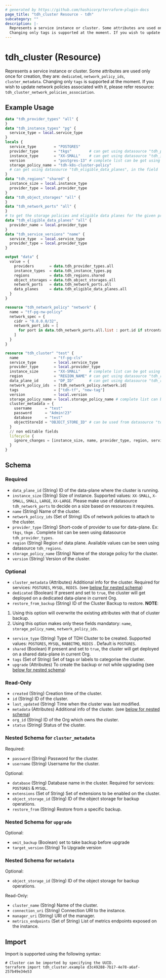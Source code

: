 ```yaml
---
# generated by https://github.com/hashicorp/terraform-plugin-docs
page_title: "tdh_cluster Resource - tdh"
subcategory: ""
description: |-
  Represents a service instance or cluster. Some attributes are used only once for creation, they are: dedicated, network_policy_ids, cluster_metadata.
  Changing only tags is supported at the moment. If you wish to update network policies associated with it, please refer resource: tdh_cluster_network_policies_association.
---
```


# tdh_cluster (Resource)

Represents a service instance or cluster. Some attributes are used only once for creation, they are: `dedicated`, `network_policy_ids`, `cluster_metadata`.
Changing only `tags` is supported at the moment. If you wish to update network policies associated with it, please refer resource: `tdh_cluster_network_policies_association`.

## Example Usage

```terraform
data "tdh_provider_types" "all" {
}
data "tdh_instance_types" "pg" {
  service_type = local.service_type
}
locals {
  service_type        = "POSTGRES"
  provider_type       = "tkgs"        # can get using datasource "tdh_provider_types"
  instance_type       = "XX-SMALL"    # can get using datasource "tdh_instance_types"
  version             = "postgres-13" # complete list can be got using datasource "tdh_service_versions"
  storage_policy_name = "tdh-k8s-cluster-policy"
  # can get using datasource "tdh_eligible_data_planes", in the field 'list'
}
data "tdh_regions" "shared" {
  instance_size = local.instance_type
  provider_type = local.provider_type
}
data "tdh_object_storages" "all" {
}
data "tdh_network_ports" "all" {
}
# to get the storage policies and eligible data planes for the given provider, although it may not be available if given size doesn't meet resource requirement in this data plane
data "tdh_eligible_data_planes" "all" {
  provider_name = local.provider_type
}
data "tdh_service_versions" "name" {
  service_type  = local.service_type
  provider_type = local.provider_type
}

output "data" {
  value = {
    providers       = data.tdh_provider_types.all
    instance_types  = data.tdh_instance_types.pg
    regions         = data.tdh_regions.shared
    object_storages = data.tdh_object_storages.all
    network_ports   = data.tdh_network_ports.all
    data_planes     = data.tdh_eligible_data_planes.all
  }
}

resource "tdh_network_policy" "network" {
  name = "tf-pg-nw-policy"
  network_spec = {
    cidr = "0.0.0.0/32",
    network_port_ids = [
      for port in data.tdh_network_ports.all.list : port.id if strcontains(port.id, "postgres")
    ]
  }
}

resource "tdh_cluster" "test" {
  name                = "tf-pg-cls"
  service_type        = local.service_type
  provider_type       = local.provider_type
  instance_size       = "XX-SMALL"    # complete list can be got using datasource "tdh_instance_types"
  region              = "REGION_NAME" # can get using datasource "tdh_regions"
  data_plane_id       = "DP_ID"       # can get using datasource "tdh_regions" based on instance size selected there
  network_policy_ids  = [tdh_network_policy.network.id]
  tags                = ["tdh-tf", "new-tag"]
  version             = local.version
  storage_policy_name = local.storage_policy_name # complete list can be got using datasource "tdh_eligible_data_planes"
  cluster_metadata = {
    username      = "test"
    password      = "Admin!23"
    database      = "test"
    objectStoreId = "OBJECT_STORE_ID" # can be used from datasource "tdh_object_storages"
  }
  // non editable fields
  lifecycle {
    ignore_changes = [instance_size, name, provider_type, region, service_type]
  }
}
```

<!-- schema generated by tfplugindocs -->
## Schema

### Required

- `data_plane_id` (String) ID of the data-plane where the cluster is running.
- `instance_size` (String) Size of instance. Supported values: `XX-SMALL`, `X-SMALL`, `SMALL`, `LARGE`, `XX-LARGE`.
Please make use of datasource `tdh_network_ports` to decide on a size based on resources it requires.
- `name` (String) Name of the cluster.
- `network_policy_ids` (Set of String) IDs of network policies to attach to the cluster.
- `provider_type` (String) Short-code of provider to use for data-plane. Ex: `tkgs`, `tkgm` . Complete list can be seen using datasource `tdh_provider_types`.
- `region` (String) Region of data plane. Available values can be seen using datasource `tdh_regions`.
- `storage_policy_name` (String) Name of the storage policy for the cluster.
- `version` (String) Version of the cluster.

### Optional

- `cluster_metadata` (Attributes) Additional info for the cluster. Required for services: `POSTGRES`, `MYSQL`, `REDIS`. (see [below for nested schema](#nestedatt--cluster_metadata))
- `dedicated` (Boolean) If present and set to `true`, the cluster will get deployed on a dedicated data-plane in current Org.
- `restore_from_backup` (String) ID of the Cluster Backup to restore.
**NOTE**:
1. Using this option will overwrite the existing attributes with that of cluster backup.
2. Using this option makes only these fields mandatory: `name`, `storage_policy_name`, `network_policy_ids`.
- `service_type` (String) Type of TDH Cluster to be created. Supported values: `POSTGRES`, `MYSQL`, `RABBITMQ`, `REDIS` .
 Default is `POSTGRES`.
- `shared` (Boolean) If present and set to `true`, the cluster will get deployed on a shared data-plane in current Org.
- `tags` (Set of String) Set of tags or labels to categorise the cluster.
- `upgrade` (Attributes) To create the backup or not while upgrading (see [below for nested schema](#nestedatt--upgrade))

### Read-Only

- `created` (String) Creation time of the cluster.
- `id` (String) ID of the cluster.
- `last_updated` (String) Time when the cluster was last modified.
- `metadata` (Attributes) Additional info of the cluster. (see [below for nested schema](#nestedatt--metadata))
- `org_id` (String) ID of the Org which owns the cluster.
- `status` (String) Status of the cluster.

<a id="nestedatt--cluster_metadata"></a>
### Nested Schema for `cluster_metadata`

Required:

- `password` (String) Password for the cluster.
- `username` (String) Username for the cluster.

Optional:

- `database` (String) Database name in the cluster. Required for services: `POSTGRES` & `MYSQL`.
- `extensions` (Set of String) Set of extensions to be enabled on the cluster.
- `object_storage_id` (String) ID of the object storage for backup operations.
- `restore_from` (String) Restore from a specific backup.


<a id="nestedatt--upgrade"></a>
### Nested Schema for `upgrade`

Optional:

- `omit_backup` (Boolean) set to take backup before upgrade
- `target_version` (String) To Upgrade version


<a id="nestedatt--metadata"></a>
### Nested Schema for `metadata`

Optional:

- `object_storage_id` (String) ID of the object storage for backup operations.

Read-Only:

- `cluster_name` (String) Name of the cluster.
- `connection_uri` (String) Connection URI to the instance.
- `manager_uri` (String) URI of the manager.
- `metrics_endpoints` (Set of String) List of metrics endpoints exposed on the instance.

## Import

Import is supported using the following syntax:

```shell
# Cluster can be imported by specifying the UUID.
terraform import tdh_cluster.example d3c49288-7b17-4e78-a6af-257b49e34e53
```
